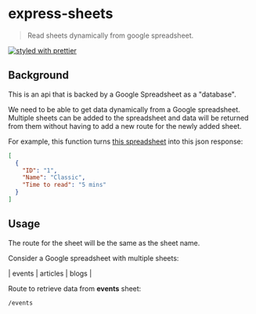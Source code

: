 # express-sheets

> Read sheets dynamically from google spreadsheet.

[![styled with prettier](https://img.shields.io/badge/styled_with-prettier-ff69b4.svg)](https://github.com/prettier/prettier)

## Background

This is an api that is backed by a Google Spreadsheet as a "database".

We need to be able to get data dynamically from a Google spreadsheet. Multiple sheets can be added to the spreadsheet and data will be returned from them without having to add a new route for the newly added sheet.

For example, this function turns [this spreadsheet](https://docs.google.com/spreadsheets/d/1GvlGcn-IHnacCAztYzIENNIZs4bc_Ys4zVcEM94LPFU/edit#gid=1968330941) into this json response:

```json
[
  {
    "ID": "1",
    "Name": "Classic",
    "Time to read": "5 mins"
  }
]
```

## Usage

The route for the sheet will be the same as the sheet name.

Consider a Google spreadsheet with multiple sheets:

| events | articles | blogs |

Route to retrieve data from **events** sheet:

```sh
/events
```
